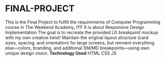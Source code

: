 # FINAL-PROJECT
This is the Final Project to fulfill the requirements of Computer Programming course in The Weekend Academy, IYF
It is about Responsive Design Implementation
The goal is to recreate the provided LG breakpoint mockup with my own creative twist! Maintain the original layout structure (card sizes, spacing, and orientation) for large screens, but reinvent everything else—colors, branding, and additional SM/MD breakpoints—using own unique design vision.
**Technology Used**
HTML
CSS
JS

